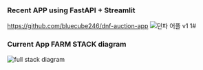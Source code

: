 
### Recent APP using FastAPI + Streamlit
https://github.com/bluecube246/dnf-auction-app 
![던파 어플 v1 1#](https://github.com/user-attachments/assets/4b2d73ac-12f7-4366-a3c2-dd217356dcbc)

### Current App FARM STACK diagram
![full stack diagram](https://github.com/bluecube246/df_cash_gold_exchange_app/assets/35375203/dc154304-9d08-4de5-8fbc-41f3b50e1150)

